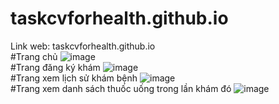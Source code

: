 # taskcvforhealth.github.io
Link web: taskcvforhealth.github.io
<br>
#Trang chủ
![image](https://drive.google.com/uc?export=view&id=1yn-1UBoF5y2jAk1BSfNWbiht98Fx5o82)
<br>
#Trang đăng ký khám
![image](https://drive.google.com/uc?export=view&id=1io_NjB2EtuFG9R1TQrF0KJBjewfHJxYo)
<br>
#Trang xem lịch sử khám bệnh
![image](https://drive.google.com/uc?export=view&id=1ZGXDVsd-C8Jly3wvxq0dkV3Azv5Pn5aw)
<br>
#Trang xem danh sách thuốc uống trong lần khám đó
![image](https://drive.google.com/uc?export=view&id=1LZoYirXuSH2ouKamm-zWYu42dM7ZCEMw)
